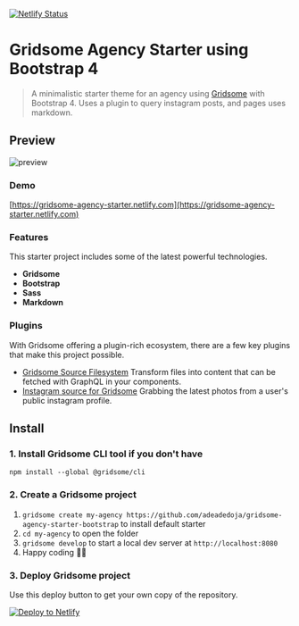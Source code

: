[![Netlify Status](https://api.netlify.com/api/v1/badges/1aa6d8ef-65bd-4520-8781-0614d2bc4f4b/deploy-status)](https://app.netlify.com/sites/gridsome-agency-starter/deploys)
# Gridsome Agency Starter using Bootstrap 4

> A minimalistic starter theme for an agency using [Gridsome]() with Bootstrap 4. Uses a plugin to query instagram posts, and pages uses markdown.

## Preview

![preview](https://pbs.twimg.com/media/EFP-n2pWkAEa3si?format=jpg&name=4096x4096)

### Demo

[https://gridsome-agency-starter.netlify.com](https://gridsome-agency-starter.netlify.com)

### Features

This starter project includes some of the latest powerful technologies.

*   **Gridsome** 
*   **Bootstrap** 
*   **Sass**
*   **Markdown** 

### Plugins

With Gridsome offering a plugin-rich ecosystem, there are a few key plugins that make this project possible. 

- [Gridsome Source Filesystem](https://gridsome.org/plugins/@gridsome/source-filesystem) Transform files into content that can be fetched with GraphQL in your components.
- [Instagram source for Gridsome](https://gridsome.org/plugins/@zefman/gridsome-source-instagram) Grabbing the latest photos from a user's public instagram profile.

## Install
### 1. Install Gridsome CLI tool if you don't have

`npm install --global @gridsome/cli`

### 2. Create a Gridsome project

1. `gridsome create my-agency https://github.com/adeadedoja/gridsome-agency-starter-bootstrap` to install default starter
2. `cd my-agency` to open the folder
3. `gridsome develop` to start a local dev server at `http://localhost:8080`
4. Happy coding 🎉🙌

<!-- Markdown snippet -->
### 3. Deploy Gridsome project
Use this deploy button to get your own copy of the repository.

[![Deploy to Netlify](https://www.netlify.com/img/deploy/button.svg)](https://app.netlify.com/start/deploy?repository=https://github.com/adeadedoja/gridsome-agency-starter-bootstrap)